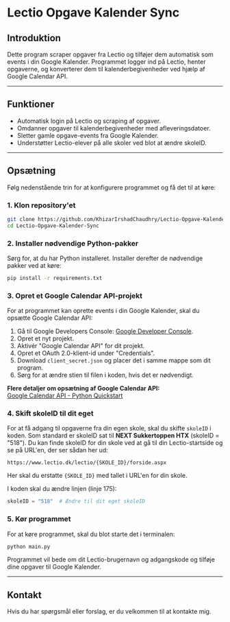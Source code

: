 # Lectio Opgave Kalender Sync

## Introduktion

Dette program scraper opgaver fra Lectio og tilføjer dem automatisk som events i din Google Kalender. Programmet logger ind på Lectio, henter opgaverne, og konverterer dem til kalenderbegivenheder ved hjælp af Google Calendar API.

---

## Funktioner

- Automatisk login på Lectio og scraping af opgaver.
- Omdanner opgaver til kalenderbegivenheder med afleveringsdatoer.
- Sletter gamle opgave-events fra Google Kalender.
- Understøtter Lectio-elever på alle skoler ved blot at ændre skoleID.

---

## Opsætning

Følg nedenstående trin for at konfigurere programmet og få det til at køre:

### 1. Klon repository'et

```bash
git clone https://github.com/KhizarIrshadChaudhry/Lectio-Opgave-Kalender-Sync.git
cd Lectio-Opgave-Kalender-Sync
```
### 2. Installer nødvendige Python-pakker

Sørg for, at du har Python installeret. Installer derefter de nødvendige pakker ved at køre:

```bash
pip install -r requirements.txt
```

### 3. Opret et Google Calendar API-projekt

For at programmet kan oprette events i din Google Kalender, skal du opsætte Google Calendar API:

1. Gå til Google Developers Console: [Google Developer Console](https://console.developers.google.com/).
2. Opret et nyt projekt.
3. Aktivér "Google Calendar API" for dit projekt.
4. Opret et OAuth 2.0-klient-id under "Credentials".
5. Download `client_secret.json` og placer det i samme mappe som dit program.
6. Sørg for at ændre stien til filen i koden, hvis det er nødvendigt.

**Flere detaljer om opsætning af Google Calendar API:**  
[Google Calendar API - Python Quickstart](https://developers.google.com/calendar/quickstart/python)

### 4. Skift skoleID til dit eget

For at få adgang til opgaverne fra din egen skole, skal du skifte `skoleID` i koden. Som standard er skoleID sat til **NEXT Sukkertoppen HTX** (skoleID = "518"). Du kan finde skoleID for din skole ved at gå til din Lectio-startside og se på URL'en, der ser sådan her ud:

```
https://www.lectio.dk/lectio/{SKOLE_ID}/forside.aspx
```

Her skal du erstatte `{SKOLE_ID}` med tallet i URL'en for din skole.

I koden skal du ændre linjen (linje 175):
```python
skoleID = "518"  # Ændre til dit eget skoleID
```

### 5. Kør programmet

For at køre programmet, skal du blot starte det i terminalen:

```bash
python main.py
```

Programmet vil bede om dit Lectio-brugernavn og adgangskode og tilføje dine opgaver til Google Kalender.

---

## Kontakt

Hvis du har spørgsmål eller forslag, er du velkommen til at kontakte mig.
